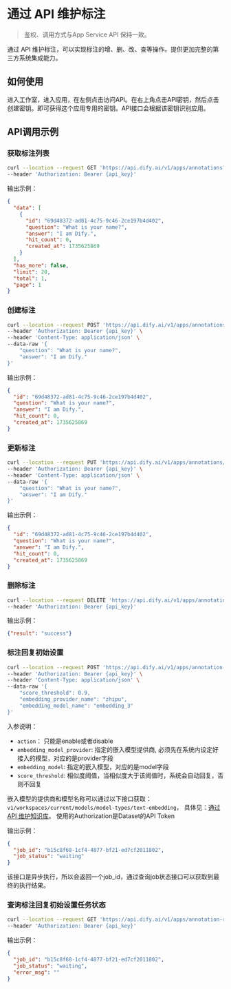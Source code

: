 # 通过 API 维护标注

> 鉴权、调用方式与App Service API 保持一致。

通过 API 维护标注，可以实现标注的增、删、改、查等操作。提供更加完整的第三方系统集成能力。

## 如何使用

进入工作室，进入应用，在左侧点击访问API。在右上角点击API密钥，然后点击创建密钥。即可获得这个应用专用的密钥。API接口会根据该密钥识别应用。

## API调用示例

### 获取标注列表

```bash
curl --location --request GET 'https://api.dify.ai/v1/apps/annotations?page=1&limit=20' \
--header 'Authorization: Bearer {api_key}'
```

输出示例：

```json
{
  "data": [
    {
      "id": "69d48372-ad81-4c75-9c46-2ce197b4d402",
      "question": "What is your name?",
      "answer": "I am Dify.",
      "hit_count": 0,
      "created_at": 1735625869
    }
  ],
  "has_more": false,
  "limit": 20,
  "total": 1,
  "page": 1
}
```

### 创建标注

```bash
curl --location --request POST 'https://api.dify.ai/v1/apps/annotations' \
--header 'Authorization: Bearer {api_key}' \
--header 'Content-Type: application/json' \
--data-raw '{
    "question": "What is your name?",
    "answer": "I am Dify."
}'
```

输出示例：

```json
{
  "id": "69d48372-ad81-4c75-9c46-2ce197b4d402",
  "question": "What is your name?",
  "answer": "I am Dify.",
  "hit_count": 0,
  "created_at": 1735625869
}
```

### 更新标注

```bash
curl --location --request PUT 'https://api.dify.ai/v1/apps/annotations/{annotation_id}' \
--header 'Authorization: Bearer {api_key}' \
--header 'Content-Type: application/json' \
--data-raw '{
    "question": "What is your name?",
    "answer": "I am Dify."
}'
```

输出示例：

```json
{
  "id": "69d48372-ad81-4c75-9c46-2ce197b4d402",
  "question": "What is your name?",
  "answer": "I am Dify.",
  "hit_count": 0,
  "created_at": 1735625869
}
```

### 删除标注

```bash
curl --location --request DELETE 'https://api.dify.ai/v1/apps/annotations/{annotation_id}' \
--header 'Authorization: Bearer {api_key}'
```

输出示例：

```json
{"result": "success"}
```

### 标注回复初始设置

```bash
curl --location --request POST 'https://api.dify.ai/v1/apps/annotation-reply/{action}' \
--header 'Authorization: Bearer {api_key}' \
--header 'Content-Type: application/json' \
--data-raw '{
    "score_threshold": 0.9,
    "embedding_provider_name": "zhipu",
    "embedding_model_name": "embedding_3"
}'
```

入参说明：
- `action`： 只能是enable或者disable
- `embedding_model_provider`: 指定的嵌入模型提供商, 必须先在系统内设定好接入的模型，对应的是provider字段
- `embedding_model`: 指定的嵌入模型，对应的是model字段
- `score_threshold`: 相似度阈值，当相似度大于该阈值时，系统会自动回复，否则不回复

嵌入模型的提供商和模型名称可以通过以下接口获取：`v1/workspaces/current/models/model-types/text-embedding`，
具体见：[通过 API 维护知识库](guides/knowledge-base/maintain-dataset-via-api.md)。
使用的Authorization是Dataset的API Token

输出示例：

```json
{
  "job_id": "b15c8f68-1cf4-4877-bf21-ed7cf2011802",
  "job_status": "waiting"
}
```
该接口是异步执行，所以会返回一个job_id，通过查询job状态接口可以获取到最终的执行结果。

### 查询标注回复初始设置任务状态

```bash
curl --location --request GET 'https://api.dify.ai/v1/apps/annotation-reply/{action}/status/{job_id}' \
--header 'Authorization: Bearer {api_key}'
```

输出示例：

```json
{
  "job_id": "b15c8f68-1cf4-4877-bf21-ed7cf2011802",
  "job_status": "waiting",
  "error_msg": ""
}
```